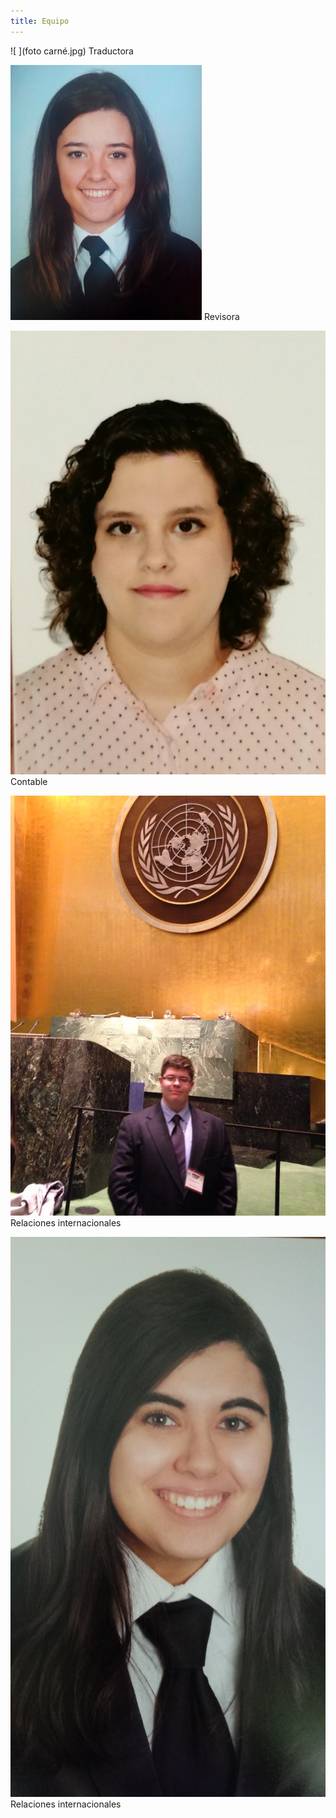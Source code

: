 ```yaml
---
title: Equipo
---
```


<style>
 .content .container img {
    width: 10em;
    float: left;
    margin-right: 1em;
 }
</style>
                                                                                                

 ![ ](foto carné.jpg)   Traductora                                 
 
 
![ ](virginia.jpg)    Revisora


![ ](Fotografía_Elena.jpeg) Contable

![ ](11083630_926155390751287_3063006943886712191_n.jpg) Relaciones internacionales

![ ](20140718_124722.jpg) Relaciones internacionales

<style>
 .content .container img {
    width: 10em;
    float: left;
    margin-right: 1em;
 }
</style>










